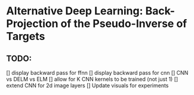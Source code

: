 # Alternative Deep Learning: Back-Projection of the Pseudo-Inverse of Targets

## TODO:
[] display backward pass for ffnn
[] display backward pass for cnn
[] CNN vs DELM vs ELM
[] allow for K CNN kernels to be trained (not just 1)
[] extend CNN for 2d image layers
[] Update visuals for experiments
